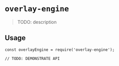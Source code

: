 # `overlay-engine`

> TODO: description

## Usage

```
const overlayEngine = require('overlay-engine');

// TODO: DEMONSTRATE API
```
